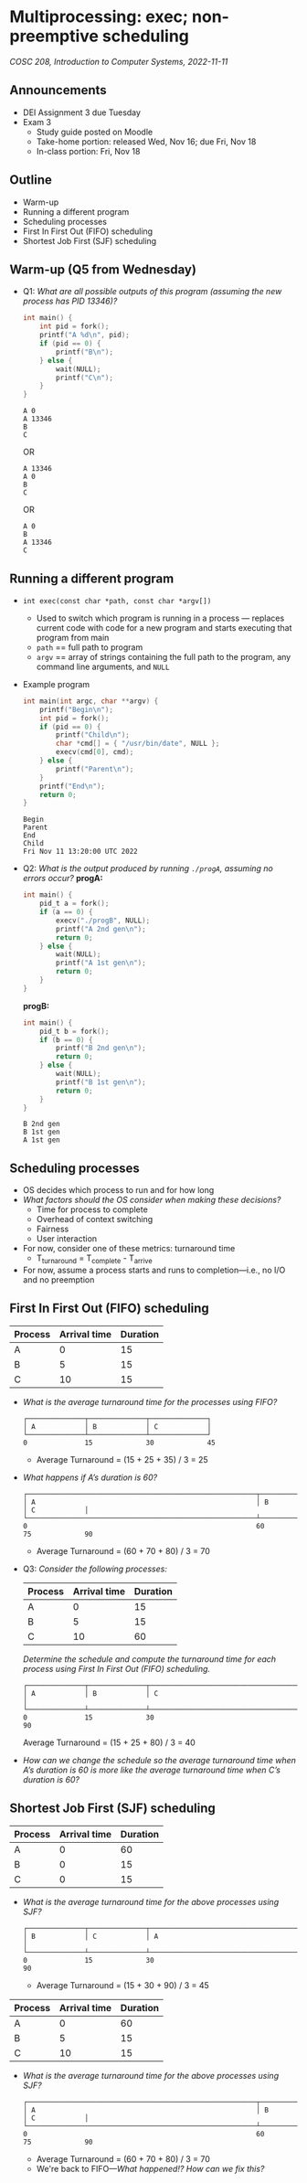 # Multiprocessing: exec; non-preemptive scheduling
_COSC 208, Introduction to Computer Systems, 2022-11-11_

## Announcements
* DEI Assignment 3 due Tuesday
* Exam 3
    * Study guide posted on Moodle
    * Take-home portion: released Wed, Nov 16; due Fri, Nov 18
    * In-class portion: Fri, Nov 18 

## Outline
* Warm-up
* Running a different program
* Scheduling processes
* First In First Out (FIFO) scheduling
* Shortest Job First (SJF) scheduling

## Warm-up (Q5 from Wednesday)
* Q1: _What are all possible outputs of this program (assuming the new process has PID 13346)?_
    ```C
    int main() {
        int pid = fork();
        printf("A %d\n", pid);
        if (pid == 0) {
            printf("B\n");
        } else {
            wait(NULL);
            printf("C\n");
        }
    }
    ```
    ```
    A 0
    A 13346
    B
    C
    ```
    OR
    ```
    A 13346
    A 0
    B
    C
    ```
    OR
    ```
    A 0
    B
    A 13346
    C
    ```

## Running a different program
* `int exec(const char *path, const char *argv[])`
    * Used to switch which program is running in a process — replaces current code with code for a new program and starts executing that program from main
    * `path` == full path to program
    * `argv` == array of strings containing the full path to the program, any command line arguments, and `NULL`
* Example program
    ```C
    int main(int argc, char **argv) {
        printf("Begin\n");
        int pid = fork();
        if (pid == 0) {
            printf("Child\n");
            char *cmd[] = { "/usr/bin/date", NULL };
            execv(cmd[0], cmd);
        } else {
            printf("Parent\n");
        }
        printf("End\n");
        return 0;
    }
    ```
    ```
    Begin
    Parent
    End 
    Child
    Fri Nov 11 13:20:00 UTC 2022
    ```

* Q2: _What is the output produced by running `./progA`, assuming no errors occur?_
    **progA:**
    ```C
    int main() {
        pid_t a = fork();
        if (a == 0) {
            execv("./progB", NULL);
            printf("A 2nd gen\n");
            return 0;
        } else {
            wait(NULL);
            printf("A 1st gen\n");
            return 0;
        }
    }
    ```
    **progB:**
    ```C
    int main() {
        pid_t b = fork();
        if (b == 0) {
            printf("B 2nd gen\n");
            return 0;
        } else {
            wait(NULL);
            printf("B 1st gen\n");
            return 0;
        }
    }
    ```
    ```
    B 2nd gen
    B 1st gen
    A 1st gen
    ```

## Scheduling processes
* OS decides which process to run and for how long
* _What factors should the OS consider when making these decisions?_
    * Time for process to complete
    * Overhead of context switching
    * Fairness
    * User interaction
* For now, consider one of these metrics: turnaround time
    * T<sub>turnaround</sub> = T<sub>complete</sub> - T<sub>arrive</sub>
* For now, assume a process starts and runs to completion—i.e., no I/O and no preemption

## First In First Out (FIFO) scheduling

| Process | Arrival time | Duration | 
|---------|--------------|----------|
| A       | 0            | 15       |
| B       | 5            | 15       |
| C       | 10           | 15       |

* _What is the average turnaround time for the processes using FIFO?_
    ```
    ┌──────────────┬──────────────┬──────────────┐
    │ A            │ B            │ C            │
    └──────────────┴──────────────┴──────────────┘
    0              15             30             45
    ```
    * Average Turnaround = (15 + 25 + 35) / 3 = 25
* _What happens if A’s duration is 60?_
    ```
    ┌────────────────────────────────────────────────────────┬──────────────┬──────────────┐
    │ A                                                      │ B            │ C            │
    └────────────────────────────────────────────────────────┴──────────────┴──────────────┘
    0                                                        60             75             90
    ```
    * Average Turnaround = (60 + 70 + 80) / 3 = 70
* Q3: _Consider the following processes:_

    | Process | Arrival time | Duration | 
    |---------|--------------|----------|
    | A       | 0            | 15       |
    | B       | 5            | 15       |
    | C       | 10           | 60       |

    _Determine the schedule and compute the turnaround time for each process using First In First Out (FIFO) scheduling._
    ```
    ┌──────────────┬──────────────┬────────────────────────────────────────────────────────┐
    │ A            │ B            │ C                                                      │
    └──────────────┴──────────────┴────────────────────────────────────────────────────────┘
    0              15             30                                                       90
    ```
    Average Turnaround = (15 + 25 + 80) / 3 = 40
* _How can we change the schedule so the average turnaround time when A’s duration is 60 is more like the average turnaround time when C’s duration is 60?_

## Shortest Job First (SJF) scheduling

| Process | Arrival time | Duration | 
|---------|--------------|----------|
| A       | 0            | 60       |
| B       | 0            | 15       |
| C       | 0            | 15       |

* _What is the average turnaround time for the above processes using SJF?_
    ```
    ┌──────────────┬──────────────┬────────────────────────────────────────────────────────┐
    │ B            │ C            │ A                                                      │
    └──────────────┴──────────────┴────────────────────────────────────────────────────────┘
    0              15             30                                                       90
    ```
    * Average Turnaround = (15 + 30 + 90) / 3 = 45

| Process | Arrival time | Duration | 
|---------|--------------|----------|
| A       | 0            | 60       |
| B       | 5            | 15       |
| C       | 10            | 15       |

* _What is the average turnaround time for the above processes using SJF?_
    ```
    ┌────────────────────────────────────────────────────────┬──────────────┬──────────────┐
    │ A                                                      │ B            │ C            │
    └────────────────────────────────────────────────────────┴──────────────┴──────────────┘
    0                                                        60             75             90
    ```
    * Average Turnaround = (60 + 70 + 80) / 3 = 70
    * We're back to FIFO—_What happened!? How can we fix this?_
